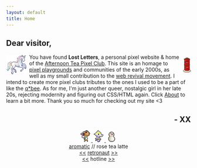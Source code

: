 ```yaml
---
layout: default
title: Home
---
```

<h2>Dear visitor,</h2>
<a target="_blank" href="https://www.lejlart.com/apple.html">
    <img src="/graphics/toy/unipix2.gif" style="margin: 3px 8px 0 0;" align="left" title="credit: appledust"/>
</a>
<a target="_blank" href="http://whimsical.heartette.net/">
    <img src="/graphics/toy/mail.gif" title="credit: whimsical" style="margin: 10px 0 0 0;" align="right"/>
</a>
You have found <b>Lost Letters</b>, a personal pixel website & home of the <a href="https://lostletters.neocities.org/index.html#tea">Afternoon Tea Pixel Club</a>.
This site is an homage to <a target="_blank" href="https://zine.yesterweb.org/issue-00/index.php?page=8">pixel playgrounds</a> and communities of the early 2000s, as well as my small contribution to the <a target="_blank" href="https://thoughts.melonking.net/guides/introduction-to-the-web-revival-1-what-is-the-web-revival">web revival movement</a>. 
I intend to create more pixel clubs tributes to the ones I used to be a part of like the <a target="_blank" href="https://web.archive.org/web/20080607074635/http://theqbee.net/quilt.php">q*bee</a>.
As for me, I'm just another queer, nostalgic girl in her late 20s, rejecting modernity and figuring out CSS/HTML again. Click <a href="/about.html">About</a> to learn a bit more.
Thank you so much for checking out my site &lt;3  
<br>
<h2 align="right">- XX</h2>
<center>
    <a target="_blank" href="https://ac.kuchiki.net/">
    <img src="/graphics/toy/saharah.gif" title="pixel friends | Saharah"/>
    </a>
    <a target="_blank" href="https://ac.kuchiki.net/">
    <img src="/graphics/toy/tia.gif" title="pixel friends | Tia" />
    </a>
    <a target="_blank" href="https://ac.kuchiki.net/">
    <img src="/graphics/toy/snowman.gif" title="pixel friends | Snowman"/>
    </a>
    <br>
    <div class="yw-widget-text yw-raw" data-yw-url="https://yesterweb.org/"></div><script src="https://yesterweb.org/js/widget.js"></script>
    <a href="http://aromatic.wings.nu/">aromatic</a> // rose tea latte
    <br>
    <a href='https://webring.dinhe.net/prev/https://lostletters.neocities.org/index.html'>&lt;&lt;</a>
    <a target="_blank" href="https://webring.dinhe.net/">retronaut</a>
    <a href='https://webring.dinhe.net/next/https://lostletters.neocities.org/index.html'>&gt;&gt;</a>
    <br>
    <a href="https://hotlinewebring.club/lostletters/next">&lt;&lt;</a>
    hotline
    <a href="https://hotlinewebring.club/lostletters/previous">&gt;&gt;</a>
</center>